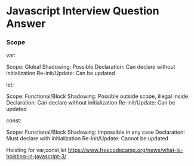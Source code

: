 # Javascript Interview Question Answer




### Scope

var:

Scope: Global 
Shadowing: Possible 
Declaration: Can declare without initialization 
Re-init/Update: Can be updated 

let:

Scope: Functional/Block 
Shadowing: Possible outside scope, illegal inside 
Declaration: Can declare without initialization
Re-init/Update: Can be updated 

const:

Scope: Functional/Block 
Shadowing: Impossible in any case 
Declaration: Must declare with initialization 
Re-init/Update: Cannot be updated 

Hoisting for var,const,let
https://www.freecodecamp.org/news/what-is-hoisting-in-javascript-3/